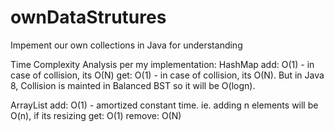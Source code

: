# ownDataStrutures
Impement our own collections in Java for understanding

Time Complexity Analysis per my implementation:
HashMap
add: O(1) - in case of collision, its O(N)
get: O(1) - in case of collision, its O(N). But in Java 8, Collision is mainted in Balanced BST so it will be O(logn).


ArrayList
add: O(1) - amortized constant time. ie. adding n elements will be O(n), if its resizing 
get: O(1)
remove: O(N) 
